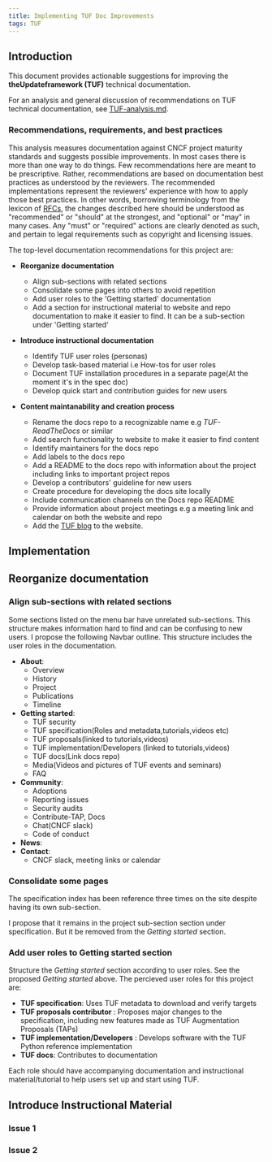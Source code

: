 ```yaml
---
title: Implementing TUF Doc Improvements
tags: TUF
---
```



## Introduction

This document provides actionable suggestions for improving the **theUpdateframework (TUF)**
technical documentation.

For an analysis and general discussion of recommendations on TUF technical
documentation, see [TUF-analysis.md](TUF-analysis.md).

### Recommendations, requirements, and best practices

This analysis measures documentation against CNCF project maturity standards and
suggests possible improvements. In most cases there is more than one way to do
things. Few recommendations here are meant to be prescriptive. Rather,
recommendations are based on documentation best practices as understood by the
reviewers. The recommended implementations represent the reviewers' experience
with how to apply those best practices. In other words, borrowing terminology
from the lexicon of [RFCs][rfc-keywords], the changes described here should be
understood as "recommended" or "should" at the strongest, and "optional" or
"may" in many cases. Any "must" or "required" actions are clearly denoted as
such, and pertain to legal requirements such as copyright and licensing issues.

The top-level documentation recommendations for this project are:
- **Reorganize documentation**
  - Align sub-sections with related sections
  - Consolidate some pages into others to avoid repetition
  - Add user roles to the  'Getting started' documentation 
  - Add a section for instructional material to website and repo documentation to make it easier to find. It can be a sub-section under 'Getting started'
  
- **Introduce instructional documentation**
  - Identify TUF user roles (personas) 
  - Develop task-based material i.e How-tos for user roles
  - Document TUF installation procedures in a separate page(At the moment it's in the spec doc)
  - Develop quick start and contribution guides for new users

- **Content maintanability and creation process**
  - Rename the docs repo to a recognizable name e.g *TUF-ReadTheDocs* or similar
  - Add search functionality to website to make it easier to find content
  - Identify maintainers for the docs repo 
  - Add labels to the docs repo 
  - Add a README to the docs repo with information about the project including links to important project repos
  - Develop a contributors' guideline for new users
  - Create procedure for developing the docs site locally
  - Include communication channels on the Docs repo README 
  - Provide information about project meetings e.g a meeting link and calendar on both the website and repo
  - Add the [TUF blog](https://theupdateframework.github.io/python-tuf/) to the website.

## Implementation

## Reorganize documentation

### Align sub-sections with related sections
Some sections listed on the menu bar have unrelated sub-sections. This structure makes information hard to find and can be confusing to new users.
 I propose the following Navbar outline. This structure includes the user roles in the documentation. 
- **About**: 
  - Overview
  - History
  - Project
  - Publications
  - Timeline
- **Getting started**: 
  - TUF security 
  - TUF specification(Roles and metadata,tutorials,videos etc)
  - TUF proposals(linked to tutorials,videos)
  - TUF implementation/Developers (linked to tutorials,videos)
  - TUF docs(Link docs repo)
  - Media(Videos and pictures of TUF events and seminars)
  - FAQ
- **Community**: 
  - Adoptions
  - Reporting issues
  - Security audits
  - Contribute-TAP, Docs
  - Chat(CNCF slack)
  - Code of conduct
- **News**: 
- **Contact**: 
  - CNCF slack, meeting links or calendar
 
### Consolidate some pages 
The specification index has been reference three times on the site despite having its own sub-section.

I propose that it remains in the project sub-section section under specification. But it be removed from the *Getting started* section.

### Add user roles to Getting started section
Structure the *Getting started* section according to user roles. See the proposed *Getting started* above. The percieved user roles for this project are:
  - **TUF specification**: Uses TUF metadata to download and verify targets
  - **TUF proposals contributor** : Proposes major changes to the specification, including new features made as TUF Augmentation Proposals (TAPs)
  - **TUF implementation/Developers** : Develops software with the TUF Python reference implementation
  - **TUF docs**: Contributes to documentation

Each role should have accompanying documentation and instructional material/tutorial to help users set up and start using TUF.

## Introduce Instructional Material

### Issue 1

### Issue 2

[rfc-keywords]: https://www.rfc-editor.org/rfc/rfc2119

